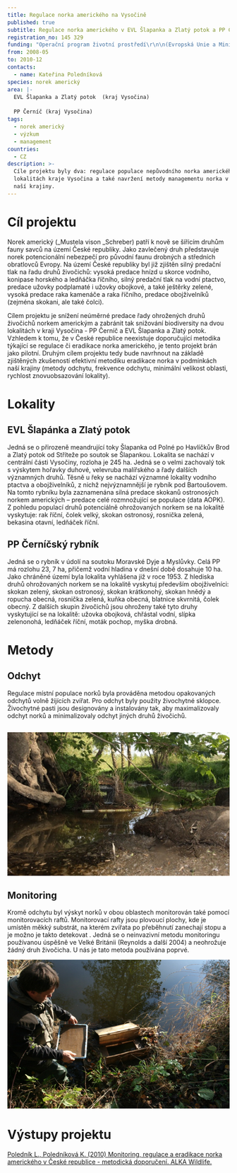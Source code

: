 ```yaml
---
title: Regulace norka amerického na Vysočině
published: true
subtitle: Regulace norka amerického v EVL Šlapanka a Zlatý potok a PP Černíč
registration_no: 145 329
funding: "Operační program životní prostředí\r\n\n(Evropská Unie a Ministerstvo životního prostředí České republiky)\n\n![](/media/banner-opzp_erdf_cmyk.jpg)\n\nPodporováno z Evropského fondu pro regionální rozvoj"
from: 2008-05
to: 2010-12
contacts:
  - name: Kateřina Poledníková
species: norek americký
area: |-
  EVL Šlapanka a Zlatý potok  (kraj Vysočina)

  PP Černíč (kraj Vysočina)
tags:
  - norek americký
  - výzkum
  - management
countries:
  - CZ
description: >-
  Cíle projektu byly dva: regulace populace nepůvodního norka amerického na dvou
  lokalitách kraje Vysočina a také navržení metody managementu norka v prostředí
  naší krajiny.
---
```

# Cíl projektu

Norek americký (_Mustela vison _Schreber) patří k nově se šířícím druhům fauny savců na území České republiky. 
Jako zavlečený druh představuje norek potencionální nebezpečí pro původní faunu drobných a středních obratlovců Evropy. Na území České republiky byl již zjištěn silný predační tlak na řadu druhů živočichů: vysoká predace hnízd u skorce vodního, konipase horského a ledňáčka říčního, silný predační tlak na vodní ptactvo, predace užovky podplamaté i užovky obojkové, a také ještěrky zelené, vysoká predace raka kamenáče a raka říčního, predace obojživelníků (zejména skokani, ale také čolci).

Cílem projektu je snížení neúměrné predace řady ohrožených druhů živočichů norkem americkým a zabránit tak snižování biodiversity na dvou lokalitách v kraji Vysočina - PP Černíč a EVL Šlapanka a Zlatý potok. Vzhledem k tomu, že v České republice neexistuje doporučující metodika týkající se regulace či eradikace norka amerického, je tento projekt brán jako pilotní. Druhým cílem projektu tedy bude navrhnout na základě zjištěných zkušeností efektivní metodiku eradikace norka v podmínkách naší krajiny (metody odchytu, frekvence odchytu, minimální velikost oblasti, rychlost znovuobsazování lokality). 

# Lokality

## EVL Šlapánka a Zlatý potok

Jedná se o přirozeně meandrující toky Šlapanka od Polné po Havlíčkův Brod a Zlatý potok od Stříteže po soutok se Šlapankou. Lokalita se nachází v centrální části Vysočiny, rozloha je 245 ha. Jedná se o velmi zachovalý tok s výskytem hořavky duhové, velevruba malířského a řady dalších významných druhů. Těsně u řeky se nachází významné lokality vodního ptactva a obojživelníků, z nichž nejvýznamnější je rybník pod Bartoušovem. Na tomto rybníku byla zaznamenána silná predace skokanů ostronosých norkem amerických – predace celé rozmnožující se populace (data AOPK). Z pohledu populací druhů potenciálně ohrožovaných norkem se na lokalitě vyskytuje: rak říční, čolek velký, skokan ostronosý, rosnička zelená, bekasina otavní, ledňáček říční. 

## PP Černíčský rybník

Jedná se o rybník v údolí na soutoku Moravské Dyje a Myslůvky. Celá PP má rozlohu 23, 7 ha, přičemž vodní hladina v dnešní době dosahuje 10 ha. Jako chráněné území byla lokalita vyhlášena již v roce 1953. Z hlediska druhů ohrožovaných norkem se na lokalitě vyskytuj především obojživelníci: skokan zelený, skokan ostronosý, skokan krátkonohý, skokan hnědý a ropucha obecná, rosnička zelená, kuňka obecná, blatnice skvrnitá, čolek obecný. Z dalších skupin živočichů jsou ohroženy také tyto druhy vyskytující se na lokalitě: užovka obojková, chřástal vodní, slípka zelenonohá, ledňáček říční, moták pochop, myška drobná. 

# Metody

## Odchyt

Regulace místní populace norků byla prováděna metodou opakovaných odchytů volně žijících zvířat. Pro odchyt byly použity živochytné sklopce. Živochytné pasti jsou designovány a instalovány tak, aby maximalizovaly odchyt norků a minimalizovaly odchyt jiných druhů živočichů. 

## 

![živochytná drátěná past pro odchyt norků umístěná na plovoucím raftu](/media/past.jpg "past pro odchyt norka amerického")



## Monitoring

Kromě odchytu byl výskyt norků v obou oblastech monitorován také pomocí monitorovacích raftů. Monitorovací rafty jsou plovoucí plochy, kde je umístěn měkký substrát, na kterém zvířata po přeběhnutí zanechají stopu a je možno je takto detekovat . Jedná se o neinvazivní metodu monitoringu používanou úspěšně ve Velké Británii (Reynolds a další 2004) a neohrožuje žádný druh živočicha. U nás je tato metoda používána poprvé. 

![monitorovací raft se skládá z plovoucí desky a nádoby s vlhkým substrátem](/media/snímek-016.jpg "instalace monitorovacího raftu")



# Výstupy projektu

[Poledník L., Poledníková K. (2010) Monitoring, regulace a eradikace norka amerického v České republice - metodická doporučení. ALKA Wildlife.](/publications/monitoring-regulace-a-eradikace-norka-amerického-v-české-republice-metodická-doporučení)
